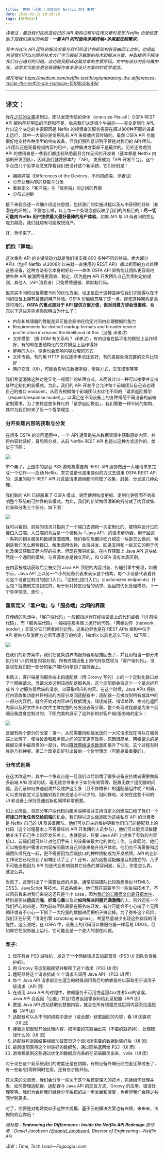 ```yaml
---
title: '拥抱「异端」：深度剖析 Neflix API 重构'
date: 2018-03-15 10:20:28
tags: [架构设计]
---
```


_译者注：最近我们在改造自己的 API 架构过程中在爬文章时发现 Netflix 也曾经遇到了跟我们类似的问题：**一套 API 同时面向多类终端+多类型定制需求**。_

_其中 Neflix API 团队的解决方案与我们所设计的新架构有异曲同工之妙。也借此希望我们可以向国外技术大厂学习最前卫最酷的技术和解决方案，并取精用于解决我们自己遇到的问题。这也是我翻译这篇文章的主要原因。文中有部分内容纯属加戏，读原文可能会更容易理解作者本身设计方案时的哲学理念。_

_源文地址: https://medium.com/netflix-techblog/embracing-the-differences-inside-the-netflix-api-redesign-15fd8b3dc49d_

---

## 译文：

我在[之前的文章](http://blog.programmableweb.com/2012/05/15/why-rest-keeps-me-up-at-night/)提到过，团队发现传统的单体（one-size-fits-all ）OSFA REST API 架构存在明显的问题和不足，后来我们决定搞个牛逼的——完全定制化 API。作出这个决定的主要原因是 Neflix 的视频串流服务需要在超过800种不同的设备上运行，其中一大部分是使用私有 API 来接收内容传输的。虽然 OSFA API 也能很好地支持各种类型的终端设备，但我们强烈意识到不管是对我们的 API 团队、UI 团队还是观看视频内容的用户，这种解决方案都不是最优的。另外还考虑到 API 的使用者是一些我们都比较熟悉而且合作无间的开发者（基本都是 Netflix 内部的开发团队），因此我们就将原本的 「API」 发展成为「API 开发平台」。这个平台由几个哲学理念支撑着我们去设计这个新系统，它们分别是：

- 拥抱异端（Differences of the Devices，不同的终端，_译者注_）
- 分开处理内容的获取与分发
- 重新定义「客户端」与「服务端」的之间的界限
- 分布式创新

接下来我会逐一详细介绍这些思想，包括我们的实施过程以及从中获得的好处（和潜在的坏处）。不管怎么样，以上每一个条理念都反映了我们的终极目的：**尽一切可能向 Neflix 用户提供最大最好最棒的用户体验**。如果 API 与 UI 两者间的交互能力越高，我们就越有可能取悦用户。

好，哲学来了…

### 拥抱「异端」

这次重构 API 的关键驱动力就是我们得支撑 800 多种不同的终端。绝大部分 APIs（包括 Netflix 从2008年以来就一直使用的 REST API）都以相同的方式处理这些设备，这种方法有它本身的好处——单体 OSFA API 架构能让团队更容易地使各种 API 被消费得更高效、稳定，因为是由 API 开发团队自己负责制定的规则，其他人（API 消费者）只能乖乖遵循、默默敲代码。

但其实不同的设备需要不同的优化方案，也正是由于这种差异性我们才能得以在不同的设备上拥有最佳的用户体验。OSFA 却偏偏忽略了这一点。即使这种架构是高效可用的，**OSFA 的重点是对于 API 提供方很方便，但对消费方却会很蛋疼**。看完以下这些差异点你就明白为什么了：

- 内存和处理器的性能差异可能会影响在给定时间内处理数据的能力
- Requirements for distinct markup formats and broader device proliferation increases the likelihood of this（没懂 _译者注_）
- 文件模型  （跟 DOM 有关系吗？ _译者注_），有的设备在扁平化的模型上运作得好，有的却在更结构化的文件模型上运作得好
- 屏幕的大小、像素也会影响内容处理的方式
- 文件传输，有的用 HTTP 协议逐步串流比较好，有的直接处理完整的文件比较好
- 用户交互（UI），可能会影响元数据字段，传输方式，交互模型等等

我们希望消除这种对差异化一视同仁的处理方式，从而设计出一种可以接受并支持各种定制化的新模式。为此，我们的 API 开发平台允许每个前端团队自己去创建自己的接口 endpoint，从而去根据每个前端团队去优化不同的「请求返回模型（request/response model）」，以满足在不同设备上的各种奇葩不同设备的前端定制需求。为了支持这些多样化的「请求返回模型」，我们需要一种不同的架构，其中为我们带来了另一个哲学理念…

### 分开处理内容的获取与分发

在很多 OSFA 的实际运用中，一个 API 通常是先从数据资源中获取原始内容，并将内容封装好，最后再分发。从前 Netflix REST API 也是以这种方式运作的，类似于下图：

![](https://fargogo.oss-cn-shanghai.aliyuncs.com/cdn/1.png)

举个栗子，上图中的那台 PS3 游戏机需要向 REST API 服务做出一大堆请求来完成一个动作——启动 Neflix。其它设备也是用类似的方式去调用 OSFA REST API 的，这里的每个 REST API 对这些请求调用都同时做了收集、封装、分发这几种处理。

我们新的 API 已经脱离了 OSFA 模式，转而使用粒度更细、定制化更强而不会影响整个系统的可控性的新模式。为此，我们的新架构很清晰的拆分成了内容收集、封装和分发三个部分。如下图：

![](https://fargogo.oss-cn-shanghai.aliyuncs.com/cdn/2.png)

我可以看到，前端的请求只指向了一个端口去调用一次定制化的、被特殊设计过的接口入口端。入口端的背后是一个被称为「Java API」的请求解析器，用于回调一系列的相关服务和数据资源调用。我们会在后面详细介绍这一块是怎么做的，特别是我们怎么解析接口、触发调用依赖、处理并发、回退支持和一些其它的用于优化及保证获取正确内容的技术。但现在我只能说，在内容获取上 Java API 这块依然是一个通用的模块，与资源本身是独立开的，和 OSFA 没有本质区别。

在内容被成功获取后会被交到 Java API 顶层的内容封装、传输引擎中处理，如图所示，Java API 上以另一个小的设备列表来表示这个结构，每个小设备代表着针对这个设备定制过的接口入口。「定制化接口入口」（customized endpoints）什么鬼？就像前文提到过的，用于针对特定设备的请求、返回的优化处理模块，下一个哲学理念，走你…

### 重新定义「客户端」与「服务端」之间的界限

在传统的思想中，「客户端代码」一般都指运行在终端设备上的代码或者「UI 前端代码」，而「服务端代码」一般指在服务器上运行的代码。「网络边界（network border）」即区分它们两者间的边界。这条边界也是在 REST APIs 架构中位于 API 提供方及消费方之间互想遵守的约定，Netflix 以前也这么干的，如下图：

![](https://fargogo.oss-cn-shanghai.aliyuncs.com/cdn/3.png)

在我们的新方案中，我们把这条边界向服务器那层推回去了，并且用相当一部分来执行对 UI 的特定内容处理。所有终端设备上的代码依然视为「客户端代码」，但是现在我们把一部分的客户端代码移到了服务器上。

本质上，客户端是向服务端上的适配器（用 Groovy 写的）上的一个定制化接口发了个网络请求。当请求发送到该适配器服务后，这个适配器会将这个一个请求拆开成 N 个对服务器后端的请求，以获取相应的内容。在这个时候，Java APIs 将执行内容收集功能并将相应的内容分发回适配器中；适配器一旦接收到所有或其中的一部分内容后，就会开始对内容进行数据清洗、错误捕获、错误处理、格式化返回内容以及将文件头和文件主体完整的分发出去等步骤。整个处理过程都是为某个前端设备度身定制过的，下图完美的展示了这种新的对客户端/服务端的定义：

![](https://fargogo.oss-cn-shanghai.aliyuncs.com/cdn/4.png)

这里有两个部分的改变：第一，从前需要向网络发送的一大坨请求现在可以在服务端上处理了，使得设备和服务器之间的交互更有效率，原因很简单，网络请求的是数据交换中最昂贵的一部分，所以[降低网络请求数量](https://medium.com/@Netflix_Techblog/redesigning-the-netflix-api-db5a7221fcff)即提升了性能，这个过程有时候是几秒钟呢。第二个改变正好引出最后一个哲学理念（可能是最重要的）。

### 分布式创新

在这次改造中，其中一个争议点是一旦我们以后新增了很多设备支持或者需要做超多前端 A/B 测试的话，毫无疑会带来关于如何有效管理、配置无数个适配器的问题。我们该如何快速创建并及维护这么多（且不停增长）的适配器组件呢？的确，可以支持自定义适配器对我们来说是必不可少的，但同样地，如何在这些不同的 UI 和设备上保持高速创新也同样非常重要。

如上文所说，将部分客户端代码向服务端移植并支持自定义创建端口给了我们一个**将接口开发任务交给前端**的机会。我们得以这么做是因为这些私有 API 的消费者是 Neflix 自己的 UI 及设备团队。他们可以自主的维护更新他们自己的适配器上的代码（这个过程基本上不需要任何 API 开发团的人员参与），他们可以更灵活敏捷地关注于自己手上的开发任务上。也就是说，只要 Java API 上提供了有效的内容接口，前端们就可以针对他们手头上的设备做最大化的优化工作。与此同时，他们可以根据用户需求对内容按照需求自己封装来提升用户体验。他们也不再需要和后端团队绑死在一起，更不需要因为后端接口的种种限制成为开发瓶颈。API 的创新工作现在已经交到了前端团队手上了！还有，因为这些适配器是互相独立的，几乎不可能出现因为 API 的迭代会影响到其它设备的兼容问题，反正，你爱怎么弄，就怎么弄。

当然了，这里引出了个需要忧虑的点是，通常前端团队比较熟悉类似 HTML5、CSS3、JavaScript 等技术。在此系统中，他们现在需要学习一些后端技术了。不过目前看来对我们来说这还只是个小 case，因为[我们的工程师文化是只招大牛](http://www.slideshare.net/reed2001/culture-1798664?ref=http://jobs.netflix.com/jobs.html)，特别是那些**适应力强**、**好奇心重**以及对**如何解决问题充满激情**的人。另外还有一个我们担心的点是，因为前端团队需要在服务端开发，有时可能会不小心搞了个无限循环或者不小心一下抓了一大坨量的数据进而把机子搞宕掉。为了弥补这个风险，我们正在研究「清洗引擎 scrubbing engines」，希望尽量减少出现这些错误的可能性。这么说吧，在 OSFA 中，设备上的代码可以像服务器一样容易 DDOS，但如果它在服务器上运行，它可能会是一个更大的潜在问题。

### 栗子:

1. 现在有台 PS3 游戏机，发送了**一个**网络请求去加载首页（PS3 UI 团队负责维护的）。
1. 用 Groovy 写适配器接受并解释了这个请求（PS3 UI 团）
1. 适配器将这个请求拆成 N 个请求去调用 Java API （PS3 UI 团）
1. 每个 Java API 请求都会在适当的时候调用背后的依赖服务以获取用于调用子级请求（API 团）
1. 在调用 Java API 的过程中，依赖服务不可用或返回4xx或者5xx的错误，Java API 会返回「回退」并且/或者返回错误码给到适配器（API 团）
1. 要是 Java API 成功获取到数据内容，就会在所有线程完成后将内容丢给适配器（API 团）
1. 适配器可以从不同的线程中逐步（或全部）获取返回的内容，看 UI 团喜欢（UI 团）
1. 接着适配器就开始处理内容，把需要的东西抽出来（不要的就扔掉）、处理错误什么的（UI 团）
1. 适配器将返回结果根据加载首页这个请求所需要的数据封装好后（UI 团）
1. 最后适配器将这个封装好的数据包，通过网络返回给 PS3（UI 团）
1. 游戏机拿到这些通过优化的数据后完美的在前端展示出来，voila（UI 团）

对于现在这个新系统我们的进度还是在初期，有的设备终端已经完全迁移过去了，有一些新/旧两种同时在用，还有些才刚开始。

在未来的文章里，我们会分享一些关于这个系统更深入的技术，包括如何处理并发、如何管理适配器、适配器与 Java API 的交互方式、Groovy 的应用、错误处理等等。我们也会将我们继续分享系统的进一步发展和演变，也希望我们会随之共同学到更多。

对了，你要是对构建类似于这种大规模、基于云的解决方案也有兴趣，来来来，法狗狗欢迎你哦！

_源标题：**Embracing the Differences : Inside the Netflix API Redesign**_
_原作者：Daniel Jacobson ([@daniel_jacobson](http://www.twitter.com/daniel_jacobson)), Director of Engineering — Netflix API_

_译者：Time, Tech Lead —Fagougou.com_